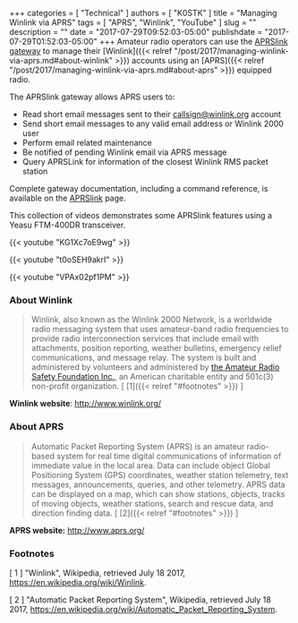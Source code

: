 +++
categories = [ "Technical" ]
authors = [ "K0STK" ]
title = "Managing Winlink via APRS"
tags = [ "APRS", "Winlink", "YouTube" ]
slug = ""
description = ""
date = "2017-07-29T09:52:03-05:00"
publishdate = "2017-07-29T01:52:03-05:00"
+++
Amateur radio operators can use the
[APRSlink gateway](http://www.winlink.org/APRSLink) 
to manage their
[Winlink]({{< relref "/post/2017/managing-winlink-via-aprs.md#about-winlink" >}})
accounts using an
[APRS]({{< relref "/post/2017/managing-winlink-via-aprs.md#about-aprs" >}})
equipped radio.

The APRSlink gateway allows APRS users to:
<!--more-->

* Read short email messages sent to their callsign@winlink.org account 
* Send short email messages to any valid email address or Winlink 2000 user
* Perform email related maintenance
* Be notified of pending Winlink email via APRS message
* Query APRSLink for information of the closest Winlink RMS packet station

Complete gateway documentation, including a command reference, is available on
the [APRSlink](http://www.winlink.org/APRSLink) page.

This collection of videos demonstrates some APRSlink features using a
Yeasu FTM-400DR transceiver.

{{< youtube "KG1Xc7oE9wg" >}}
<p></p>
{{< youtube "t0oSEH9akrI" >}}
<p></p>
{{< youtube "VPAx02pf1PM" >}}

### About Winlink

>Winlink, also known as the Winlink 2000 Network, is a worldwide radio
>messaging system that uses amateur-band radio frequencies to provide radio
>interconnection services that include email with attachments, position
>reporting, weather bulletins, emergency relief communications, and message
>relay. The system is built and administered by volunteers and administered by
>[the Amateur Radio Safety Foundation Inc.](http://www.arsfi.org/),
>an American charitable entity and 501c(3) non-profit organization.
<span style="font-style:normal;">[ [1]({{< relref "#footnotes" >}}) ]</span>

**Winlink website**: http://www.winlink.org/

### About APRS

>Automatic Packet Reporting System (APRS) is an amateur radio-based system for
>real time digital communications of information of immediate value in the
>local area. Data can include object Global Positioning System (GPS)
>coordinates, weather station telemetry, text messages, announcements,
>queries, and other telemetry. APRS data can be displayed on a map, which can
>show stations, objects, tracks of moving objects, weather stations, search
>and rescue data, and direction finding data.
<span style="font-style:normal;">[ [2]({{< relref "#footnotes" >}}) ]</span>

**APRS website:** http://www.aprs.org/

### Footnotes

[ 1 ] "Winlink",
Wikipedia, retrieved July 18 2017,
https://en.wikipedia.org/wiki/Winlink.

[ 2 ] "Automatic Packet Reporting System",
Wikipedia, retrieved July 18 2017,
https://en.wikipedia.org/wiki/Automatic_Packet_Reporting_System.


